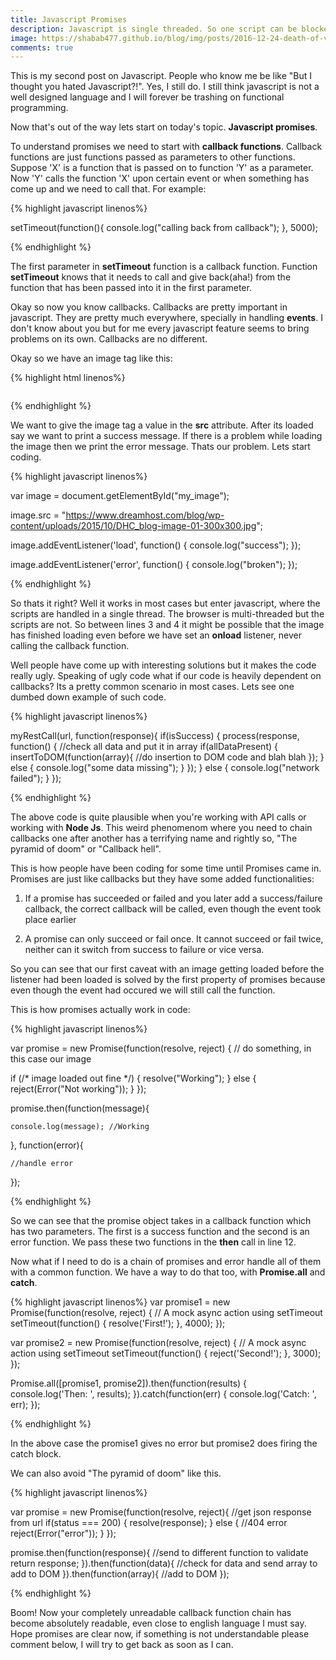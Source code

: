 ```yaml
---
title: Javascript Promises
description: Javascript is single threaded. So one script can be blocked by the other script, which can expose our code to some interesting caveats. Promises gives us a neat solution to all these problems.
image: https://shabab477.github.io/blog/img/posts/2016-12-24-death-of-vars/js_vars.jpg
comments: true
---
```


This is my second post on Javascript. People who know me be like "But I thought you hated Javascript?!". Yes, I still do. I still think javascript is not a well designed  language and I will forever be trashing on functional programming.

Now that's out of the way lets start on today's topic. **Javascript promises**.

To understand promises we need to start with **callback functions**. Callback functions are just functions passed as parameters to other functions. Suppose 'X' is a function that is passed on to function 'Y' as a parameter. Now 'Y' calls the function 'X' upon certain event or when something has come up and we need to call that. For example:

{% highlight javascript linenos%}

setTimeout(function(){
	console.log("calling back from callback");
}, 5000);

{% endhighlight %} 

The first parameter in **setTimeout** function is a callback function. Function **setTimeout** knows that it needs to call and give back(aha!) from the function that has been passed into it in the first parameter.

Okay so now you know callbacks. Callbacks are pretty important in javascript. They are pretty much everywhere, specially in handling **events**. I don't know about you but for me every javascript feature seems to bring problems on its own. Callbacks are no different. 

Okay so we have an image tag like this:

{% highlight html linenos%}

<img id='my_image'>

{% endhighlight %}

We want to give the image tag a value in the **src** attribute. After its loaded say we want to print a success message. If there is a problem while loading the image then we print the error message. Thats our problem. Lets start coding.

{% highlight javascript linenos%}

var image = document.getElementById("my_image");

image.src = "https://www.dreamhost.com/blog/wp-content/uploads/2015/10/DHC_blog-image-01-300x300.jpg";

image.addEventListener('load', function() {
  console.log("success");
});

image.addEventListener('error', function() {
  console.log("broken");
});

{% endhighlight %} 

So thats it right? Well it works in most cases but enter javascript, where the scripts are handled in a single thread. The browser is multi-threaded but the scripts are not. So between lines 3 and 4 it might be possible that the image has finished loading even before we have set an **onload** listener, never calling the callback function.

Well people have come up with interesting solutions but it makes the code really ugly. Speaking of ugly code what if our code is heavily dependent on callbacks? Its a pretty common scenario in most cases. Lets see one dumbed down example of such code.


{% highlight javascript linenos%}

myRestCall(url, function(response){
	if(isSuccess)
	{
		process(response, function()
		{
			//check all data and put it in array
			if(allDataPresent)
			{
				insertToDOM(function(array){
					//do insertion to DOM code and blah blah
				});
			}
			else
			{
				console.log("some data missing");
			}
		});
	}
	else
	{
		console.log("network failed");
	}
});

{% endhighlight %} 

The above code is quite plausible when you're working with API calls or working with **Node Js**. This weird phenomenom where you need to chain callbacks one after another has a terrifying name and rightly so, "The pyramid of doom" or "Callback hell".

This is how people have been coding for some time until Promises came in. Promises are just like callbacks but they have some added functionalities:

1. If a promise has succeeded or failed and you later add a success/failure callback, the correct callback will be called, even though the event took place earlier

2. A promise can only succeed or fail once. It cannot succeed or fail twice, neither can it switch from success to failure or vice versa.

So you can see that our first caveat with an image getting loaded before the listener had been loaded is solved by the first property of promises because even though the event had occured we will still call the function. 

This is how promises actually work in code:



{% highlight javascript linenos%}

var promise = new Promise(function(resolve, reject) {
  // do something, in this case our image

  if (/* image loaded out fine */) {
    resolve("Working");
  }
  else {
    reject(Error("Not working"));
  }
});

promise.then(function(message){
	
	console.log(message); //Working

}, function(error){
	
	//handle error
});

{% endhighlight %} 

So we can see that the promise object takes in a callback function which has two parameters. The first is a success function and the second is an error function. We pass these two functions in the **then** call in line 12. 

Now what if I need to do is a chain of promises and error handle all of them with a common function. We have a way to do that too, with **Promise.all** and **catch**.


{% highlight javascript linenos%}
var promise1 = new Promise(function(resolve, reject) { 
	// A mock async action using setTimeout
	setTimeout(function() { resolve('First!'); }, 4000);
});

var promise2 = new Promise(function(resolve, reject) { 
	// A mock async action using setTimeout
	setTimeout(function() { reject('Second!'); }, 3000);
});

Promise.all([promise1, promise2]).then(function(results) {
	console.log('Then: ', results);
}).catch(function(err) {
	console.log('Catch: ', err);
});

{% endhighlight %} 

In the above case the promise1 gives no error but promise2 does firing the catch block.

We can also avoid "The pyramid of doom" like this.

{% highlight javascript linenos%}

var promise = new Promise(function(resolve, reject){
	//get json response from url
	if(status === 200)
	{
		resolve(response);
	}
	else
	{
		//404 error
		reject(Error("error"));
	}
});

promise.then(function(response){
	//send to different function to validate
	return response;
}).then(function(data){
	//check for data and send array to add to DOM
}).then(function(array){
	//add to DOM
});

{% endhighlight %} 

Boom! Now your completely unreadable callback function chain has become absolutely readable, even close to english language I must say. Hope promises are clear now, if something is not understandable please comment below, I will try to get back as soon as I can.







